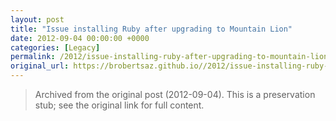 ```yaml
---
layout: post
title: "Issue installing Ruby after upgrading to Mountain Lion"
date: 2012-09-04 00:00:00 +0000
categories: [Legacy]
permalink: /2012/issue-installing-ruby-after-upgrading-to-mountain-lion/
original_url: https://brobertsaz.github.io//2012/issue-installing-ruby-after-upgrading-to-mountain-lion/
---
```


> Archived from the original post (2012-09-04). This is a preservation stub; see the original link for full content.

